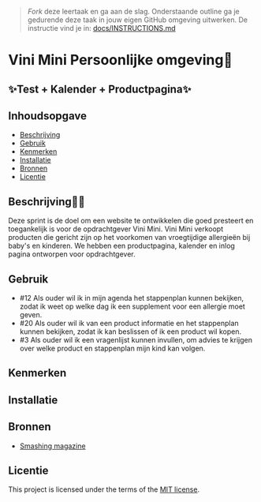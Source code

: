 > _Fork_ deze leertaak en ga aan de slag. Onderstaande outline ga je gedurende deze taak in jouw eigen GitHub omgeving uitwerken. De instructie vind je in: [docs/INSTRUCTIONS.md](docs/INSTRUCTIONS.md)

# Vini Mini Persoonlijke omgeving🥜

## ✨Test + Kalender + Productpagina✨
<!-- Geef je project een titel en schrijf in één zin wat het is -->

## Inhoudsopgave

- [Beschrijving](#beschrijving)
- [Gebruik](#gebruik)
- [Kenmerken](#kenmerken)
- [Installatie](#installatie)
- [Bronnen](#bronnen)
- [Licentie](#licentie)

## Beschrijving✍🏼
Deze sprint is de doel om een website te ontwikkelen die goed presteert en toegankelijk is voor de opdrachtgever Vini Mini. Vini Mini verkoopt producten die gericht zijn op het voorkomen van vroegtijdige allergieën bij baby's en kinderen. We hebben een productpagina, kalender en inlog pagina ontworpen voor opdrachtgever.


## Gebruik

* #12 Als ouder wil ik in mijn agenda het stappenplan kunnen bekijken, zodat ik weet op welke dag ik een supplement voor een allergie moet geven.
* #20 Als ouder wil ik van een product informatie en het stappenplan kunnen bekijken, zodat ik kan beslissen of ik een product wil kopen.
* #3 Als ouder wil ik een vragenlijst kunnen invullen, om advies te krijgen over welke product en stappenplan mijn kind kan volgen.

## Kenmerken

<!-- Bij Kenmerken staat welke technieken zijn gebruikt en hoe. Wat is de HTML structuur? Wat zijn de belangrijkste dingen in CSS? Wat is er met JS gedaan en hoe? Misschien heb je iets met NodeJS gedaan, of heb je een framwork of library gebruikt? -->

## Installatie

<!-- Bij Instalatie staat hoe een andere developer aan jouw repo kan werken -->

## Bronnen
- [Smashing magazine](https://www.smashingmagazine.com/2021/01/front-end-performance-2021-free-pdf-checklist/)

## Licentie

This project is licensed under the terms of the [MIT license](./LICENSE).
